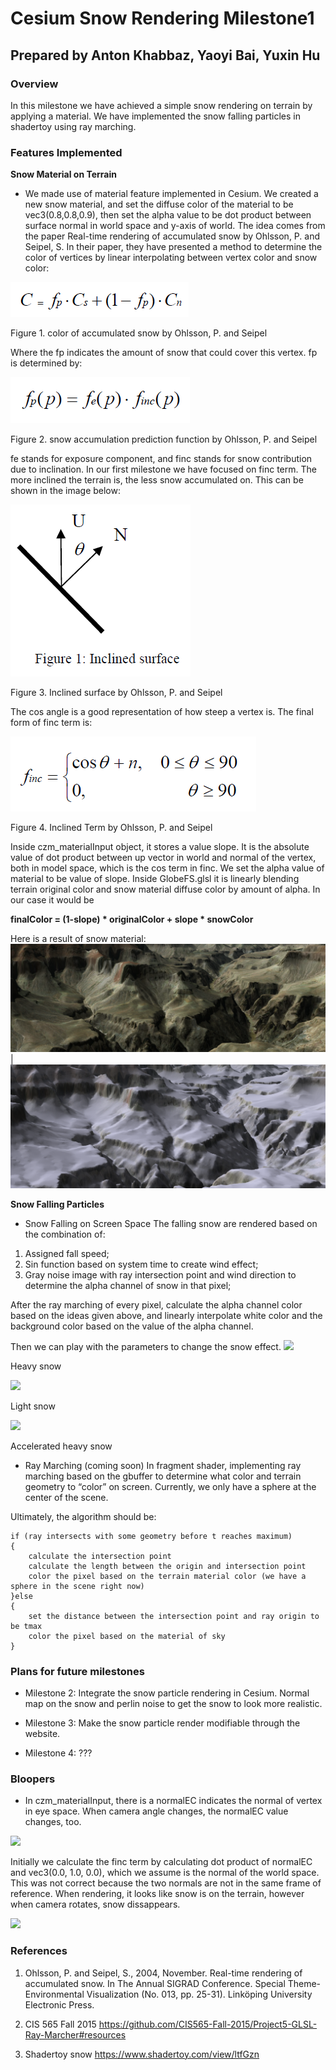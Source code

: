 # Cesium Snow Rendering Milestone1

## Prepared by Anton Khabbaz, Yaoyi Bai, Yuxin Hu

### Overview

In this milestone we have achieved a simple snow rendering on terrain by applying a material. We have implemented the snow falling particles in shadertoy using ray marching.

### Features Implemented

**Snow Material on Terrain**

* We made use of material feature implemented in Cesium. We created a new snow material, and set the diffuse color of the material to be vec3(0.8,0.8,0.9), then set the alpha value to be dot product between surface normal in world space and y-axis of world. The idea comes from the paper Real-time rendering of accumulated snow by Ohlsson, P. and Seipel, S. In their paper, they have presented a method to determine the color of vertices by linear interpolating between vertex color and snow color:

![](/image/FullSnowEquation.PNG)
<p>Figure 1. color of accumulated snow by Ohlsson, P. and Seipel</p>

Where the fp indicates the amount of snow that could cover this vertex. fp is determined by:

![](/image/SnowAccumulatePredictionFuntion.PNG)
<p>Figure 2. snow accumulation prediction function by Ohlsson, P. and Seipel</p>

fe stands for exposure component, and finc stands for snow contribution due to inclination. In our first milestone we have focused on finc term. The more inclined the terrain is, the less snow accumulated on. This can be shown in the image below:

![](/image/SnowAccumulationFunctionInclined.PNG)
<p>Figure 3. Inclined surface by Ohlsson, P. and Seipel</p>

The cos angle is a good representation of how steep a vertex is. The final form of finc term is:

![](/image/SnowAccumulationFuncInclinedEquation.PNG)
<p>Figure 4. Inclined Term by Ohlsson, P. and Seipel</p>

Inside czm_materialInput object, it stores a value slope. It is the absolute value of dot product between up vector in world and normal of the vertex, both in model space, which is the cos term in finc. We set the alpha value of material to be value of slope. Inside GlobeFS.glsl it is linearly blending terrain original color and snow material diffuse color by amount of alpha. In our case it would be 

**finalColor = (1-slope) * originalColor + slope * snowColor** 

Here is a result of snow material:
![Grand Canyon Without Snow](/image/GrandCanyonNoSnow17Nov.PNG)  |  ![Grand Canyon With Snow](/image/GrandCanyonWithSnow.PNG)

**Snow Falling Particles**
* Snow Falling on Screen Space
The falling snow are rendered based on the combination of:
1) Assigned fall speed;
2) Sin function based on system time to create wind effect;
3) Gray noise image with ray intersection point and wind direction to determine the alpha channel of snow in that pixel;

After the ray marching of every pixel, calculate the alpha channel color based on the ideas given above, and linearly interpolate white color and the background color based on the value of the alpha channel.

Then we can play with the parameters to change the snow effect.
![](/image/snow1.gif)
<p>Heavy snow</p>

![](/image/snow2.gif)
<p>Light snow</p>

![](/image/snow3.gif)
<p>Accelerated heavy snow</p>

* Ray Marching (coming soon)
In fragment shader, implementing ray marching based on the gbuffer to determine what color and terrain geometry to “color” on screen. Currently, we only have a sphere at the center of the scene.

Ultimately, the algorithm should be:
```
if (ray intersects with some geometry before t reaches maximum)
{
	calculate the intersection point
	calculate the length between the origin and intersection point
	color the pixel based on the terrain material color (we have a sphere in the scene right now)
}else
{
	set the distance between the intersection point and ray origin to be tmax
	color the pixel based on the material of sky
}
```


### Plans for future milestones

* Milestone 2: Integrate the snow particle rendering in Cesium. Normal map on the snow and perlin noise to get the snow to look more realistic. 

* Milestone 3: Make the snow particle render modifiable through the website.

* Milestone 4: ???

### Bloopers
* In czm_materialInput, there is a normalEC indicates the normal of vertex in eye space. When camera angle changes, the normalEC value changes, too.

![](/image/TerrainNormalEyeSpace.gif)

Initially we calculate the finc term by calculating dot product of normalEC and vec3(0.0, 1.0, 0.0), which we assume is the normal of the world space. This was not correct because the two normals are not in the same frame of reference. When rendering, it looks like snow is on the terrain, however when camera rotates, snow dissappears. 

![](/image/SnowRenderBlooper.gif)

### References

1. Ohlsson, P. and Seipel, S., 2004, November. Real-time rendering of accumulated snow. In The Annual SIGRAD Conference. Special Theme-Environmental Visualization (No. 013, pp. 25-31). Linköping University Electronic Press.

2. CIS 565 Fall 2015 https://github.com/CIS565-Fall-2015/Project5-GLSL-Ray-Marcher#resources

3. Shadertoy snow https://www.shadertoy.com/view/ltfGzn






